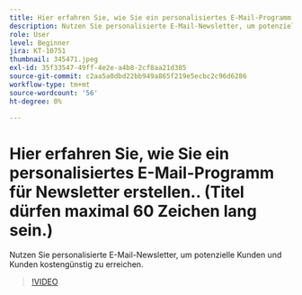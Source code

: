 ```yaml
---
title: Hier erfahren Sie, wie Sie ein personalisiertes E-Mail-Programm für Newsletter erstellen.. (Titel dürfen maximal 60 Zeichen lang sein.)
description: Nutzen Sie personalisierte E-Mail-Newsletter, um potenzielle Kunden und Kunden kostengünstig zu erreichen.
role: User
level: Beginner
jira: KT-10751
thumbnail: 345471.jpeg
exl-id: 35f33547-49ff-4e2e-a4b8-2cf8aa21d385
source-git-commit: c2aa5a0dbd22bb949a865f219e5ecbc2c96d6286
workflow-type: tm+mt
source-wordcount: '56'
ht-degree: 0%

---
```


# Hier erfahren Sie, wie Sie ein personalisiertes E-Mail-Programm für Newsletter erstellen.. (Titel dürfen maximal 60 Zeichen lang sein.)

Nutzen Sie personalisierte E-Mail-Newsletter, um potenzielle Kunden und Kunden kostengünstig zu erreichen.

>[!VIDEO](https://video.tv.adobe.com/v/345471/?quality=12&learn=on)
